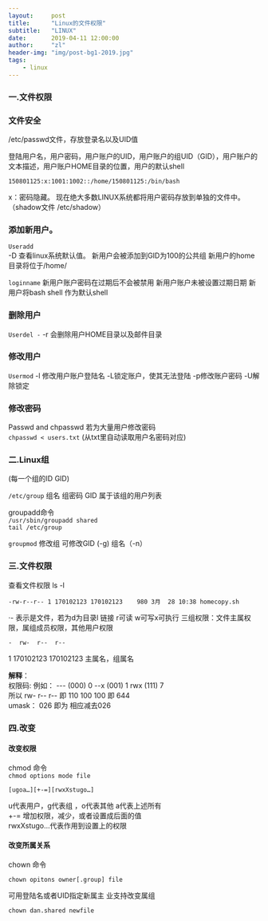 ```yaml
---
layout:     post
title:      "Linux的文件权限"
subtitle:   "LINUX"
date:       2019-04-11 12:00:00
author:     "zl"
header-img: "img/post-bg1-2019.jpg"
tags:
    - linux
---
```


### 一.文件权限

### 文件安全
/etc/passwd文件，存放登录名以及UID值

登陆用户名，用户密码，用户账户的UID，用户账户的组UID（GID），用户账户的文本描述，用户账户HOME目录的位置，用户的默认shell

    150801125:x:1001:1002::/home/150801125:/bin/bash

x：密码隐藏。
现在绝大多数LINUX系统都将用户密码存放到单独的文件中。（shadow文件 /etc/shadow）

### 添加新用户。
`Useradd`  
-D 查看linux系统默认值。
新用户会被添加到GID为100的公共组
新用户的home目录将位于/home/

 `loginname`
新用户账户密码在过期后不会被禁用
新用户账户未被设置过期日期
新用户将bash shell 作为默认shell

### 删除用户
 `Userdel -`
-r 会删除用户HOME目录以及邮件目录

### 修改用户
`Usermod`
-l 修改用户账户登陆名
-L锁定账户，使其无法登陆
-p修改账户密码
-U解除锁定


### 修改密码  
Passwd and chpasswd
若为大量用户修改密码    
`chpasswd < users.txt` (从txt里自动读取用户名密码对应)

### 二.Linux组
(每一个组的ID GID)

`/etc/group` 
组名 组密码 GID 属于该组的用户列表

groupadd命令    
`/usr/sbin/groupadd shared`     
`tail /etc/group`

`groupmod` 修改组 可修改GID (-g)   组名（-n）

### 三.文件权限
查看文件权限 ls -l

    -rw-r--r-- 1 170102123 170102123    980 3月  28 10:38 homecopy.sh           

·- 表示是文件，若为d为目录l 链接 r可读 w可写x可执行
三组权限：文件主属权限，属组成员权限，其他用户权限  

    -  rw-  r--  r--
1 170102123 170102123 主属名，组属名

**解释**：  
权限码: 例如： --- (000) 0   --x (001) 1   rwx (111) 7    
所以  rw- r-- r-- 即 110 100 100 即 644     
umask： 026 即为 相应减去026

### 四.改变
#### 改变权限
chmod 命令  
`chmod options mode file`

    [ugoa…][+-=][rwxXstugo…]

u代表用户，g代表组 ，o代表其他 a代表上述所有    
+-= 增加权限，减少，或者设置成后面的值  
rwxXstugo…代表作用到设置上的权限

#### 改变所属关系
chown 命令

`chown opitons owner[.group] file`

可用登陆名或者UID指定新属主 业支持改变属组

`chown dan.shared newfile`
